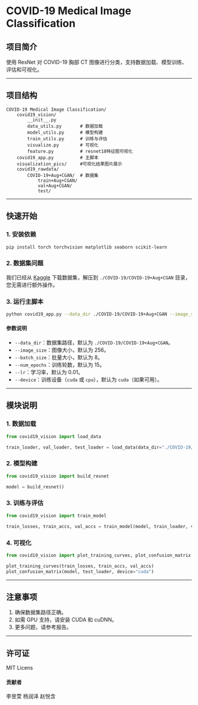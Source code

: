 # COVID-19 Medical Image Classification

## 项目简介

使用 ResNet 对 COVID-19 胸部 CT 图像进行分类，支持数据加载、模型训练、评估和可视化。

---

## 项目结构

```
COVID-19 Medical Image Classification/
    covid19_vision/
        __init__.py
        data_utils.py       # 数据加载
        model_utils.py      # 模型构建
        train_utils.py      # 训练与评估
        visualize.py        # 可视化
        feature.py          # resnet18特征图可视化
    covid19_app.py          # 主脚本
    visualization_pics/     #可视化结果图片展示
    covid19_rawdata/
        COVID-19+Aug+CGAN/  # 数据集
            train+Aug+CGAN/
            val+Aug+CGAN/
            test/
```

---

## 快速开始

### 1. 安装依赖

```bash
pip install torch torchvision matplotlib seaborn scikit-learn
```

### 2. 数据集问题

我们已经从 [Kaggle](https://www.kaggle.com/datasets/mloey1/covid19-chest-ct-image-augmentation-gan-dataset) 下载数据集，解压到 `./COVID-19/COVID-19+Aug+CGAN` 目录，您无需进行额外操作。

### 3. 运行主脚本

```bash
python covid19_app.py --data_dir ./COVID-19/COVID-19+Aug+CGAN --image_size 256 --batch_size 8 --num_epochs 15 --lr 0.01 --device cuda
```

#### 参数说明

- `--data_dir`：数据集路径，默认为 `./COVID-19/COVID-19+Aug+CGAN`。
- `--image_size`：图像大小，默认为 256。
- `--batch_size`：批量大小，默认为 8。
- `--num_epochs`：训练轮数，默认为 15。
- `--lr`：学习率，默认为 0.01。
- `--device`：训练设备（`cuda` 或 `cpu`），默认为 `cuda`（如果可用）。

---

## 模块说明

### 1. 数据加载

```python
from covid19_vision import load_data

train_loader, val_loader, test_loader = load_data(data_dir="./COVID-19/COVID-19+Aug+CGAN", image_size=256, batch_size=8)
```

### 2. 模型构建

```python
from covid19_vision import build_resnet

model = build_resnet()
```

### 3. 训练与评估

```python
from covid19_vision import train_model

train_losses, train_accs, val_accs = train_model(model, train_loader, val_loader, num_epochs=15, lr=0.01, device="cuda")
```

### 4. 可视化

```python
from covid19_vision import plot_training_curves, plot_confusion_matrix

plot_training_curves(train_losses, train_accs, val_accs)
plot_confusion_matrix(model, test_loader, device="cuda")
```

---

## 注意事项

1. 确保数据集路径正确。
2. 如需 GPU 支持，请安装 CUDA 和 cuDNN。
3. 更多问题，请参考报告。

---

## 许可证

MIT Licens

#### 贡献者
李昱萱
杨润泽
赵悦含
